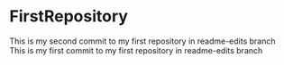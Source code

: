 # FirstRepository

This is my second commit to my first repository in readme-edits branch
This is my first commit to my first repository in readme-edits branch